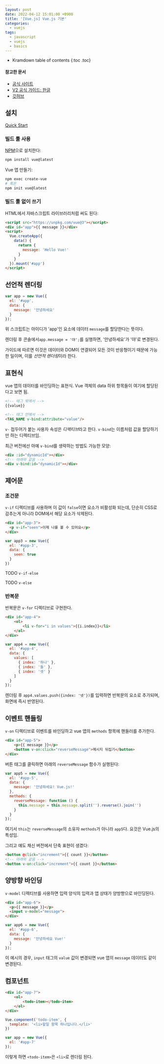 ```yaml
---
layout: post
date: 2022-04-12 15:01:00 +0900
title: '[Vue.js] Vue.js 기본'
categories:
  - vuejs
tags:
  - javascript
  - vuejs
  - basics
---
```


* Kramdown table of contents
{:toc .toc}

#### 참고한 문서

- [공식 사이트](https://vuejs.org/)
- [V2 공식 가이드: 한글](https://kr.vuejs.org/v2/guide/index.html)
- [깃허브](https://github.com/vuejs/vue)

## 설치

[Quick Start](https://vuejs.org/guide/quick-start.html)

### 빌드 툴 사용

[NPM](https://www.npmjs.com/package/vue)으로 설치한다:

```bash
npm install vue@latest
```

Vue 앱 만들기:

```bash
npm exec create-vue
# 혹은
npm init vue@latest
```

### 빌드 툴 없이 쓰기

HTML에서 자바스크립트 라이브러리처럼 써도 된다:

```html
<script src="https://unpkg.com/vue@3"></script>
<div id="app">{{ message }}</div>
<script>
  Vue.createApp({
    data() {
      return {
        message: 'Hello Vue!'
      }
    }
  }).mount('#app')
</script>
```

## 선언적 렌더링

```js
var app = new Vue({
  el: '#app',
  data: {
    message: '안녕하세요'
  }
});
```

위 스크립트는 아이디가 'app'인 요소에 데이터 `message`를 할당한다는 뜻이다.

렌더링 후 콘솔에서`app.message = '야';`를 실행하면, '안녕하세요'가 '야'로 변경된다.  

가이드에 따르면 이것은 데이터와 DOM이 연결되어 모든 것이 반응형이기 때문에 가능한 일이며, 이를 *선언적 렌더링*이라 한다.

## 표현식

vue 앱의 데이터를 바인딩하는 표현식. Vue 객체의 data 하위 항목들이 여기에 할당된다고 보면 됨.

```html
<!-- 태그 밖에서 -->
{{value}}

<!-- 태그 안에서 -->
<TAG_NAME v-bind:attribute="value"/>
```

`v-` 접두어가 붙는 사용자 속성은 *디렉티브*라고 한다. `v-bind`는 이름처럼 값을 할당하기만 하는 디렉티브임.

최근 버전에선 아예 `v-bind`를 생략하는 방법도 가능한 모양:

```html
<div :id="dynamicId"></div>
<!-- 아래와 같음 -->
<div v-bind:id="dynamicId"></div>
```

## 제어문

### 조건문

`v-if` 디렉티브를 사용하며 이 값이 `false`이면 요소가 비활성화 되는데, 단순히 CSS로 감추는게 아니라 DOM에서 해당 요소가 삭제된다.

```html
<div id="app-3">
  <p v-if="seen">이제 나를 볼 수 있어요</p>
</div>
```

```js
var app3 = new Vue({
  el: '#app-3',
  data: {
    seen: true
  }
})
```

TODO `v-if-else`

TODO `v-else`

### 반복문

반복문은 `v-for` 디렉티브로 구현한다.

```html
<div id="app-4">
    <ol>
        <li v-for="i in values">{{i.index}}</li>
    </ol>
</div>
```

```js
var app4 = new Vue({
  el: '#app-4',
  data: {
    values: [
      { index: '하나' },
      { index: '둘' },
      { index: '셋' }
    ]
  }
});
```

렌더링 후 `app4.values.push({index: '넷'})`를 입력하면 반복문의 요소로 추가되며, 화면에 즉시 반영된다.

## 이벤트 핸들링

`v-on` 디렉티브로 이벤트를 바인딩하고 vue 앱의 `methods` 항목에 핸들러를 추가한다.

```html
<div id="app-5">
    <p>{{ message }}</p>
    <button v-on:click="reverseMessage">메시지 뒤집기</button>
</div>
```

버튼 태그를 클릭하면 아래의 `reverseMessage` 함수가 실행된다:

```js
var app5 = new Vue({
  el: '#app-5',
  data: {
    message: '안녕하세요! Vue.js!'
  },
  methods: {
    reverseMessage: function () {
      this.message = this.message.split('').reverse().join('')
    }
  }
});
```

여기서 `this`는 `reverseMessage`의 소유자 `methods`가 아니라 `app5`다. 요것은 Vue.js의 특성임.

그리고 얘도 채신 버전에서 단축 표현이 생겼다:

```html
<button @click="increment">{{ count }}</button>
<!-- 아래와 같음 -->
<button v-on:click="increment">{{ count }}</button>
```

## 양방향 바인딩

`v-model` 디렉티브를 사용하면 입력 양식의 입력과 앱 상태가 양방향으로 바인딩된다.

```html
<div id="app-6">
  <p>{{ message }}</p>
  <input v-model="message">
</div>
```

```js
var app6 = new Vue({
  el: '#app-6',
  data: {
    message: '안녕하세요 Vue!'
  }
});
```

이 예시의 경우, `input` 태그의 `value` 값이 변경되면 vue 앱의 `message` 데이터도 같이 변경된다.

## 컴포넌트

```html
<div id="app-7">
    <ol>
        <todo-item></todo-item>
    </ol>
</div>
```

```js
Vue.component('todo-item', {
  template: '<li>할일 항목 하나입니다.</li>'
})

var app = new Vue({
  el: '#app-7'
});
```

이렇게 하면 `<todo-item>`은 `<li>`로 렌더링 된다.
